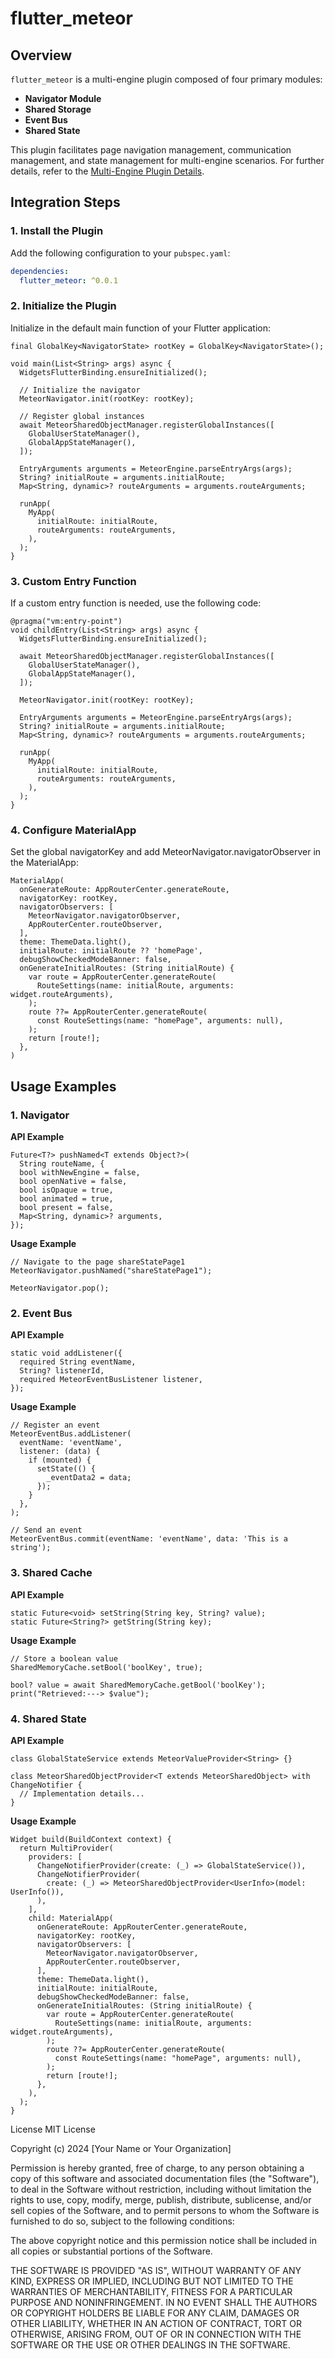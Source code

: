 # flutter_meteor

## Overview

`flutter_meteor` is a multi-engine plugin composed of four primary modules:

- **Navigator Module**
- **Shared Storage**
- **Event Bus**
- **Shared State**

This plugin facilitates page navigation management, communication management, and state management for multi-engine scenarios. For further details, refer to the [Multi-Engine Plugin Details](link).

## Integration Steps

### 1. Install the Plugin

Add the following configuration to your `pubspec.yaml`:

```yaml
dependencies:
  flutter_meteor: ^0.0.1
```
### 2. Initialize the Plugin
Initialize in the default main function of your Flutter application:

```
final GlobalKey<NavigatorState> rootKey = GlobalKey<NavigatorState>();

void main(List<String> args) async {
  WidgetsFlutterBinding.ensureInitialized();

  // Initialize the navigator
  MeteorNavigator.init(rootKey: rootKey);

  // Register global instances
  await MeteorSharedObjectManager.registerGlobalInstances([
    GlobalUserStateManager(),
    GlobalAppStateManager(),
  ]);

  EntryArguments arguments = MeteorEngine.parseEntryArgs(args);
  String? initialRoute = arguments.initialRoute;
  Map<String, dynamic>? routeArguments = arguments.routeArguments;

  runApp(
    MyApp(
      initialRoute: initialRoute,
      routeArguments: routeArguments,
    ),
  );
}
```
### 3. Custom Entry Function
If a custom entry function is needed, use the following code:

```
@pragma("vm:entry-point")
void childEntry(List<String> args) async {
  WidgetsFlutterBinding.ensureInitialized();

  await MeteorSharedObjectManager.registerGlobalInstances([
    GlobalUserStateManager(),
    GlobalAppStateManager(),
  ]);

  MeteorNavigator.init(rootKey: rootKey);

  EntryArguments arguments = MeteorEngine.parseEntryArgs(args);
  String? initialRoute = arguments.initialRoute;
  Map<String, dynamic>? routeArguments = arguments.routeArguments;

  runApp(
    MyApp(
      initialRoute: initialRoute,
      routeArguments: routeArguments,
    ),
  );
}
```
### 4. Configure MaterialApp
Set the global navigatorKey and add MeteorNavigator.navigatorObserver in the MaterialApp:

```
MaterialApp(
  onGenerateRoute: AppRouterCenter.generateRoute,
  navigatorKey: rootKey,
  navigatorObservers: [
    MeteorNavigator.navigatorObserver,
    AppRouterCenter.routeObserver,
  ],
  theme: ThemeData.light(),
  initialRoute: initialRoute ?? 'homePage',
  debugShowCheckedModeBanner: false,
  onGenerateInitialRoutes: (String initialRoute) {
    var route = AppRouterCenter.generateRoute(
      RouteSettings(name: initialRoute, arguments: widget.routeArguments),
    );
    route ??= AppRouterCenter.generateRoute(
      const RouteSettings(name: "homePage", arguments: null),
    );
    return [route!];
  },
)
```
## Usage Examples
### 1. Navigator
**API Example**

```
Future<T?> pushNamed<T extends Object?>(
  String routeName, {
  bool withNewEngine = false,
  bool openNative = false,
  bool isOpaque = true,
  bool animated = true,
  bool present = false,
  Map<String, dynamic>? arguments,
});
```
**Usage Example**
```
// Navigate to the page shareStatePage1
MeteorNavigator.pushNamed("shareStatePage1");

MeteorNavigator.pop();
```
### 2. Event Bus
**API Example**

```
static void addListener({
  required String eventName,
  String? listenerId,
  required MeteorEventBusListener listener,
});
```
**Usage Example**

```
// Register an event
MeteorEventBus.addListener(
  eventName: 'eventName',
  listener: (data) {
    if (mounted) {
      setState(() {
        _eventData2 = data;
      });
    }
  },
);

// Send an event
MeteorEventBus.commit(eventName: 'eventName', data: 'This is a string');
```
### 3. Shared Cache
**API Example**
```
static Future<void> setString(String key, String? value);
static Future<String?> getString(String key);
```
**Usage Example**
```
// Store a boolean value
SharedMemoryCache.setBool('boolKey', true);

bool? value = await SharedMemoryCache.getBool('boolKey');
print("Retrieved:---> $value");
```
### 4. Shared State
**API Example**
```
class GlobalStateService extends MeteorValueProvider<String> {}

class MeteorSharedObjectProvider<T extends MeteorSharedObject> with ChangeNotifier {
  // Implementation details...
}
```
**Usage Example**
```
Widget build(BuildContext context) {
  return MultiProvider(
    providers: [
      ChangeNotifierProvider(create: (_) => GlobalStateService()),
      ChangeNotifierProvider(
        create: (_) => MeteorSharedObjectProvider<UserInfo>(model: UserInfo()),
      ),
    ],
    child: MaterialApp(
      onGenerateRoute: AppRouterCenter.generateRoute,
      navigatorKey: rootKey,
      navigatorObservers: [
        MeteorNavigator.navigatorObserver,
        AppRouterCenter.routeObserver,
      ],
      theme: ThemeData.light(),
      initialRoute: initialRoute,
      debugShowCheckedModeBanner: false,
      onGenerateInitialRoutes: (String initialRoute) {
        var route = AppRouterCenter.generateRoute(
          RouteSettings(name: initialRoute, arguments: widget.routeArguments),
        );
        route ??= AppRouterCenter.generateRoute(
          const RouteSettings(name: "homePage", arguments: null),
        );
        return [route!];
      },
    ),
  );
}
```

License
MIT License

Copyright (c) 2024 [Your Name or Your Organization]

Permission is hereby granted, free of charge, to any person obtaining a copy
of this software and associated documentation files (the "Software"), to deal
in the Software without restriction, including without limitation the rights
to use, copy, modify, merge, publish, distribute, sublicense, and/or sell
copies of the Software, and to permit persons to whom the Software is
furnished to do so, subject to the following conditions:

The above copyright notice and this permission notice shall be included in all
copies or substantial portions of the Software.

THE SOFTWARE IS PROVIDED "AS IS", WITHOUT WARRANTY OF ANY KIND, EXPRESS OR
IMPLIED, INCLUDING BUT NOT LIMITED TO THE WARRANTIES OF MERCHANTABILITY,
FITNESS FOR A PARTICULAR PURPOSE AND NONINFRINGEMENT. IN NO EVENT SHALL THE
AUTHORS OR COPYRIGHT HOLDERS BE LIABLE FOR ANY CLAIM, DAMAGES OR OTHER
LIABILITY, WHETHER IN AN ACTION OF CONTRACT, TORT OR OTHERWISE, ARISING FROM,
OUT OF OR IN CONNECTION WITH THE SOFTWARE OR THE USE OR OTHER DEALINGS IN THE
SOFTWARE.
